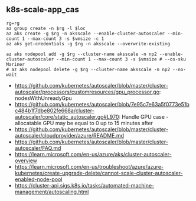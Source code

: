 ## k8s-scale-app_cas

```
rg=rg
az group create -n $rg -l $loc
az aks create -g $rg -n aksscale --enable-cluster-autoscaler --min-count 1 --max-count 3 -s $vmsize -c 1
az aks get-credentials -g $rg -n aksscale --overwrite-existing

az aks nodepool add -g $rg --cluster-name aksscale -n np2 --enable-cluster-autoscaler --min-count 1 --max-count 3 -s $vmsize # --os-sku Mariner
# az aks nodepool delete -g $rg --cluster-name aksscale -n np2 --no-wait
```

- https://github.com/kubernetes/autoscaler/blob/master/cluster-autoscaler/processors/customresources/gpu_processor.go: nodesWithUnreadyGpu
- https://github.com/kubernetes/autoscaler/blob/7e95c7e63a5f0773e51bc484b1f7dbe802fe668a/cluster-autoscaler/core/static_autoscaler.go#L970: Handle GPU case - allocatable GPU may be equal to 0 up to 15 minutes after
- https://github.com/kubernetes/autoscaler/blob/master/cluster-autoscaler/cloudprovider/azure/README.md
- https://github.com/kubernetes/autoscaler/blob/master/cluster-autoscaler/FAQ.md
- https://learn.microsoft.com/en-us/azure/aks/cluster-autoscaler-overview
- https://learn.microsoft.com/en-us/troubleshoot/azure/azure-kubernetes/create-upgrade-delete/cannot-scale-cluster-autoscaler-enabled-node-pool
- https://cluster-api.sigs.k8s.io/tasks/automated-machine-management/autoscaling.html
